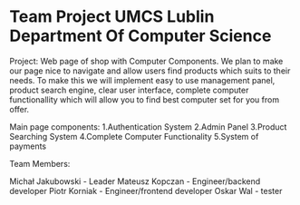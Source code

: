 # Team Project UMCS Lublin Department Of Computer Science  

Project: Web page of shop with Computer Components. We plan to make our page nice to navigate and allow users find products
which suits to their needs. To make this we will implement easy to use management panel, product search engine, clear user 
interface, complete computer functionallity which will allow you to find best computer set for you from offer.

Main page components:
  1.Authentication System
  2.Admin Panel 
  3.Product Searching System
  4.Complete Computer Functionality 
  5.System of payments

Team Members:

Michał Jakubowski - Leader
Mateusz Kopczan - Engineer/backend developer
Piotr Korniak - Engineer/frontend developer
Oskar Wal - tester


